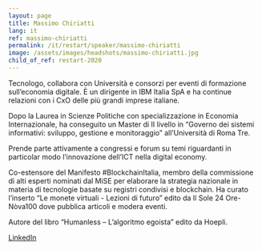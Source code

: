 ```yaml
---
layout: page
title: Massimo Chiriatti
lang: it
ref: massimo-chiriatti
permalink: /it/restart/speaker/massimo-chiriatti
image: /assets/images/headshots/massimo-chiriatti.jpg
child_of_ref: restart-2020
---
```


Tecnologo, collabora con Università e consorzi per eventi di formazione sull’economia
digitale. È un dirigente in IBM Italia SpA e ha continue relazioni con i CxO delle più
grandi imprese italiane.

Dopo la Laurea in Scienze Politiche con specializzazione in Economia Internazionale,
ha conseguito un Master di II livello in “Governo dei sistemi informativi: sviluppo,
gestione e monitoraggio” all’Università di Roma Tre.

Prende parte attivamente a congressi e forum su temi riguardanti in particolar modo
l’innovazione dell’ICT nella digital economy.

Co-estensore del Manifesto #BlockchainItalia, membro della commissione di alti
esperti nominati dal MiSE per elaborare la strategia nazionale in materia di tecnologie
basate su registri condivisi e blockchain. Ha curato l’inserto “Le monete virtuali -
Lezioni di futuro” edito da Il Sole 24 Ore-Nòva100 dove pubblica articoli e modera
eventi.

Autore del libro “Humanless – L’algoritmo egoista” edito da Hoepli.

[LinkedIn](https://www.linkedin.com/in/massimochiriatti/)
